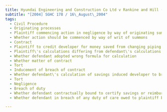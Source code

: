 ```yaml
---
title: Hyundai Engineering and Construction Co Ltd v Rankine and Hill (Singapore) Pte Ltd 
subtitle: "[2004] SGHC 178 / 16\_August\_2004"
tags:
  - Civil Procedure
  - Originating processes
  - Plaintiff commencing action in negligence by way of originating summons
  - Whether action should be commenced by way of writ of summons
  - Contract
  - Plaintiff to credit developer for money saved from changing piping material
  - Plaintiff\'s calculations differing from defendant\'s calculations of value of such savings
  - Whether defendant adopted wrong formula for calculation
  - Whether matter of contract
  - Tort
  - Inducement of breach of contract
  - Whether defendant\'s calculation of savings induced developer to breach its contract with plaintiff
  - Tort
  - Negligence
  - Breach of duty
  - Whether defendant contractually bound to certify savings or reimbursement
  - Whether defendant in breach of any duty of care owed to plaintiff by calculating savings as such

---
```


